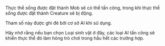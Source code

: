 Thực thể sống được đặt thành Mob sẽ có thể tấn công, trong khi thực thể sống được đặt thành Creature sẽ bị động.

Tham số này được ghi đè bởi cơ sở AI khi sử dụng.

Hãy nhớ rằng nếu bạn chọn Loại sinh vật ở đây, các loại AI tấn công sẽ khiến thực thể đó làm hỏng trò chơi trong hầu hết các trường hợp.